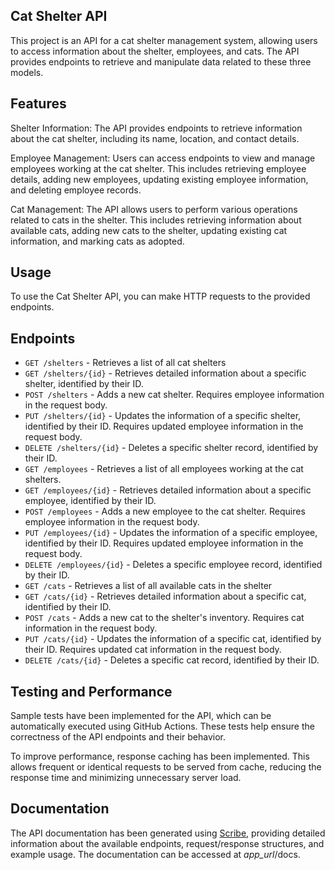 ## Cat Shelter API

This project is an API for a cat shelter management system, allowing users to access information about the shelter, employees, and cats. 
The API provides endpoints to retrieve and manipulate data related to these three models.

## Features

Shelter Information: The API provides endpoints to retrieve information about the cat shelter, including its name, location, and contact details.

Employee Management: Users can access endpoints to view and manage employees working at the cat shelter. This includes retrieving employee details, adding new employees, updating existing employee information, and deleting employee records.

Cat Management: The API allows users to perform various operations related to cats in the shelter. This includes retrieving information about available cats, adding new cats to the shelter, updating existing cat information, and marking cats as adopted.

## Usage
To use the Cat Shelter API, you can make HTTP requests to the provided endpoints.

## Endpoints
<ul dir="auto">
    <li><code>GET /shelters</code> - Retrieves a list of all cat shelters</li>
    <li><code>GET /shelters/{id}</code> - Retrieves detailed information about a specific shelter, identified by their ID.</li>
    <li><code>POST /shelters</code> - Adds a new cat shelter. Requires employee information in the request body.</li>
    <li><code>PUT /shelters/{id}</code> - Updates the information of a specific shelter, identified by their ID. Requires updated employee information in the request body.</li>
    <li><code>DELETE /shelters/{id}</code> - Deletes a specific shelter record, identified by their ID.</li>
    <li><code>GET /employees</code> - Retrieves a list of all employees working at the cat shelters.</li>
    <li><code>GET /employees/{id}</code> - Retrieves detailed information about a specific employee, identified by their ID.</li>
    <li><code>POST /employees</code> - Adds a new employee to the cat shelter. Requires employee information in the request body.</li>
    <li><code>PUT /employees/{id}</code> - Updates the information of a specific employee, identified by their ID. Requires updated employee information in the request body.</li>
    <li><code>DELETE /employees/{id}</code> - Deletes a specific employee record, identified by their ID.</li>
    <li><code>GET /cats</code> -  Retrieves a list of all available cats in the shelter</li>
    <li><code>GET /cats/{id}</code> - Retrieves detailed information about a specific cat, identified by their ID.</li>
    <li><code>POST /cats</code> - Adds a new cat to the shelter's inventory. Requires cat information in the request body.</li>
    <li><code>PUT /cats/{id}</code> - Updates the information of a specific cat, identified by their ID. Requires updated cat information in the request body.</li>
    <li><code>DELETE /cats/{id}</code> - Deletes a specific cat record, identified by their ID.</li>
</ul>

## Testing and Performance
Sample tests have been implemented for the API, which can be automatically executed using GitHub Actions. These tests help ensure the correctness of the API endpoints and their behavior.

To improve performance, response caching has been implemented. This allows frequent or identical requests to be served from cache, reducing the response time and minimizing unnecessary server load.

## Documentation
The API documentation has been generated using <a href="https://scribe.knuckles.wtf/" target="_blank">Scribe</a>, providing detailed information about the available endpoints, request/response structures, and example usage. The documentation can be accessed at <i>app_url</i>/docs.
